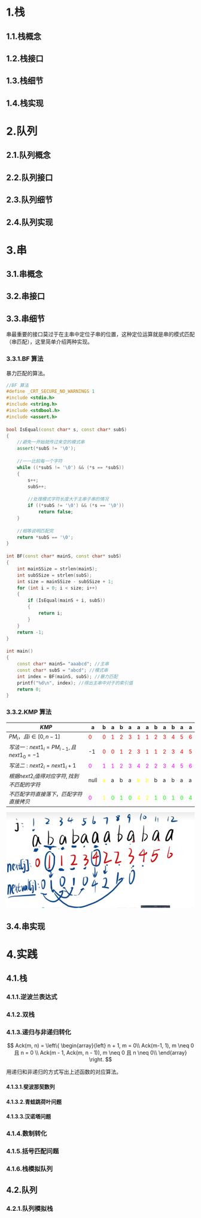 # 1.栈

## 1.1.栈概念

## 1.2.栈接口

## 1.3.栈细节

## 1.4.栈实现

# 2.队列

## 2.1.队列概念

## 2.2.队列接口

## 2.3.队列细节

## 2.4.队列实现

# 3.串

## 3.1.串概念

## 3.2.串接口

## 3.3.串细节

串最重要的接口莫过于在主串中定位子串的位置，这种定位运算就是串的模式匹配（串匹配），这里简单介绍两种实现。

### 3.3.1.BF 算法

暴力匹配的算法。

```cpp
//BF 算法
#define _CRT_SECURE_NO_WARNINGS 1
#include <stdio.h>
#include <string.h>
#include <stdbool.h>
#include <assert.h>

bool IsEqual(const char* s, const char* subS)
{
	//避免一开始就传过来空的模式串
	assert(*subS != '\0');

	//一一比较每一个字符
	while ((*subS != '\0') && (*s == *subS))
	{
		s++;
		subS++;

		//处理模式字符长度大于主串子串的情况
		if ((*subS != '\0') && (*s == '\0'))
			return false;
	}

	//相等说明匹配完
	return *subS == '\0';
}

int BF(const char* mainS, const char* subS)
{
	int mainSSize = strlen(mainS);
	int subSSize = strlen(subS);
	int size = mainSSize - subSSize + 1;
	for (int i = 0; i < size; i++)
	{
		if (IsEqual(mainS + i, subS))
		{
			return i;
		}
	}
	return -1;
}

int main()
{
	const char* mainS= "aaabcd"; //主串
	const char* subS = "abcd"; //模式串
	int index = BF(mainS, subS); //暴力匹配
	printf("%d\n", index); //得出主串中对于的索引值 
	return 0;
}
```

### 3.3.2.KMP 算法

| $KMP$                                      | a                                     | b                                       | a                                       | b                                       | a                                       | a                                     | a                                     | b                                     | a                                     | b                                     | a                                     | a                                     |
| ------------------------------------------ | ------------------------------------- | --------------------------------------- | --------------------------------------- | --------------------------------------- | --------------------------------------- | ------------------------------------- | ------------------------------------- | ------------------------------------- | ------------------------------------- | ------------------------------------- | ------------------------------------- | ------------------------------------- |
| $PM_i，且i \in [0, n-1]$                   | <span style="color:#FF0000;">0</span> | <span style="color:#FF0000;"> 0 </span> | <span style="color:#FF0000;"> 1 </span> | <span style="color:#FF0000;"> 2 </span> | <span style="color:#FF0000;">3</span>   | <span style="color:#FF0000;">1</span> | <span style="color:#FF0000;">1</span> | <span style="color:#FF0000;">2</span> | <span style="color:#FF0000;">3</span> | <span style="color:#FF0000;">4</span> | <span style="color:#FF0000;">5</span> | <span style="color:#FF0000;">6</span> |
| $写法一:next1_i = PM_{i-1},且next1_0=-1$   | -1                                    | <span style="color:#FF0000;">0</span>   | <span style="color:#FF0000;"> 0 </span> | <span style="color:#FF0000;"> 1 </span> | <span style="color:#FF0000;"> 2 </span> | <span style="color:#FF0000;">3</span> | <span style="color:#FF0000;">1</span> | <span style="color:#FF0000;">1</span> | <span style="color:#FF0000;">2</span> | <span style="color:#FF0000;">3</span> | <span style="color:#FF0000;">4</span> | <span style="color:#FF0000;">5</span> |
| $写法二:next2_i = next1_i + 1$             | <span style="color:#FF00FF;">0</span> | <span style="color:#FF00FF;"> 1</span>  | <span style="color:#FF00FF;">1</span>   | <span style="color:#FF00FF;">2</span>   | <span style="color:#FF00FF;">3</span>   | <span style="color:#FF00FF;">4</span> | <span style="color:#FF00FF;">2</span> | <span style="color:#FF00FF;">2</span> | <span style="color:#FF00FF;">3</span> | <span style="color:#FF00FF;">4</span> | <span style="color:#FF00FF;">5</span> | <span style="color:#FF00FF;">6</span> |
| $根据next2_i值得对应字符,找到不匹配的字符$ | null                                  | <span style="color:#FFFF00;">a</span>   | a                                       | b                                       | a                                       | <span style="color:#FFFF00;">b</span> | <span style="color:#FFFF00;">b</span> | b                                     | a                                     | b                                     | a                                     | a                                     |
| $不匹配字符直接落下，匹配字符直接拷贝$     | <span style="color:#FF00FF;">0</span> | <span style="color:#FFFF00;">1</span>   | <span style="color:#00FF00;">0</span>   | <span style="color:#00FF00;">1</span>   | <span style="color:#00FF00;">0</span>   | <span style="color:#FFFF00;">4</span> | <span style="color:#FFFF00;">2</span> | <span style="color:#00FF00;">1</span> | <span style="color:#00FF00;">0</span> | <span style="color:#00FF00;">1</span> | <span style="color:#00FF00;">0</span> | <span style="color:#00FF00;">4</span> |

![image-20240107130702748](./assets/image-20240107130702748.png)

## 3.4.串实现



# 4.实践

## 4.1.栈

### 4.1.1.逆波兰表达式

### 4.1.2.双栈

### 4.1.3.递归与非递归转化

$$
Ack(m, n) = 
\left\{
\begin{array}{left}
n + 1, m = 0\\
Ack(m-1, 1), m \neq 0 且 n = 0 \\
Ack(m - 1, Ack(m, n - 1)), m \neq 0 且 n \neq 0\\
\end{array}
\right.
$$

用递归和非递归的方式写出上述函数的对应算法。

#### 4.1.3.1.斐波那契数列

#### 4.1.3.2.青蛙跳荷叶问题

#### 4.1.3.3.汉诺塔问题

### 4.1.4.数制转化

### 4.1.5.括号匹配问题

### 4.1.6.栈模拟队列

## 4.2.队列

### 4.2.1.队列模拟栈



